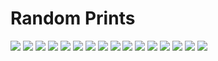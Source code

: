 # Random Prints
<img src="./thinker-galaxy-blue.jpg"/>
<img src="./calidragon.jpg"/>
<img src="./squirtle1.jpg"/>
<img src="./squirtle2.jpg"/>
<img src="./squirtle3.jpg"/>
<img src="./squirtle4.jpg"/>
<img src="./squirtle5.jpg"/>
<img src="./squirtle6.jpg"/>
<img src="./squirtle7.jpg"/>
<img src="./thinker-multi-colour1.jpg"/>
<img src="./thinker-multi-colour2.jpg"/>
<img src="./thinker-multi-colour3.jpg"/>
<img src="./thinker-multi-colour4.jpg"/>
<img src="./thinker-multi-colour5.jpg"/>
<img src="./thinker-multi-colour6.jpg"/>
<img src="./thinker-multi-colour7.jpg"/>
